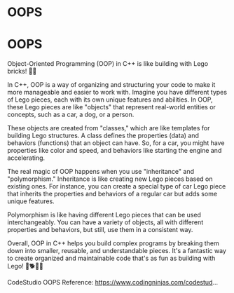 # OOPS
# OOPS
Object-Oriented Programming (OOP) in C++ is like building with Lego bricks! 🧱🔧

In C++, OOP is a way of organizing and structuring your code to make it more manageable and easier to work with. Imagine you have different types of Lego pieces, each with its own unique features and abilities. In OOP, these Lego pieces are like "objects" that represent real-world entities or concepts, such as a car, a dog, or a person.

These objects are created from "classes," which are like templates for building Lego structures. A class defines the properties (data) and behaviors (functions) that an object can have. So, for a car, you might have properties like color and speed, and behaviors like starting the engine and accelerating.

The real magic of OOP happens when you use "inheritance" and "polymorphism." Inheritance is like creating new Lego pieces based on existing ones. For instance, you can create a special type of car Lego piece that inherits the properties and behaviors of a regular car but adds some unique features.

Polymorphism is like having different Lego pieces that can be used interchangeably. You can have a variety of objects, all with different properties and behaviors, but still, use them in a consistent way.

Overall, OOP in C++ helps you build complex programs by breaking them down into smaller, reusable, and understandable pieces. It's a fantastic way to create organized and maintainable code that's as fun as building with Lego! 🚗🐕👷‍♂️
<br>

CodeStudio OOPS Reference: https://www.codingninjas.com/codestud...

